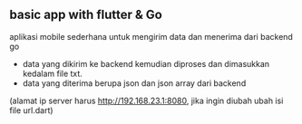 ## basic app with flutter & Go

aplikasi mobile sederhana untuk mengirim data dan menerima dari backend go

* data yang dikirim ke backend kemudian diproses dan dimasukkan kedalam file txt.
* data yang diterima berupa json dan json array dari backend


(alamat ip server harus http://192.168.23.1:8080, jika ingin diubah ubah isi file url.dart) 
 